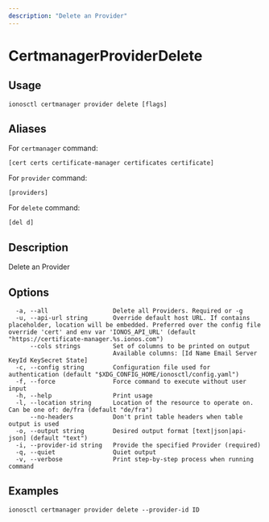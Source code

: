 ```yaml
---
description: "Delete an Provider"
---
```


# CertmanagerProviderDelete

## Usage

```text
ionosctl certmanager provider delete [flags]
```

## Aliases

For `certmanager` command:

```text
[cert certs certificate-manager certificates certificate]
```

For `provider` command:

```text
[providers]
```

For `delete` command:

```text
[del d]
```

## Description

Delete an Provider

## Options

```text
  -a, --all                  Delete all Providers. Required or -g
  -u, --api-url string       Override default host URL. If contains placeholder, location will be embedded. Preferred over the config file override 'cert' and env var 'IONOS_API_URL' (default "https://certificate-manager.%s.ionos.com")
      --cols strings         Set of columns to be printed on output 
                             Available columns: [Id Name Email Server KeyId KeySecret State]
  -c, --config string        Configuration file used for authentication (default "$XDG_CONFIG_HOME/ionosctl/config.yaml")
  -f, --force                Force command to execute without user input
  -h, --help                 Print usage
  -l, --location string      Location of the resource to operate on. Can be one of: de/fra (default "de/fra")
      --no-headers           Don't print table headers when table output is used
  -o, --output string        Desired output format [text|json|api-json] (default "text")
  -i, --provider-id string   Provide the specified Provider (required)
  -q, --quiet                Quiet output
  -v, --verbose              Print step-by-step process when running command
```

## Examples

```text
ionosctl certmanager provider delete --provider-id ID
```

